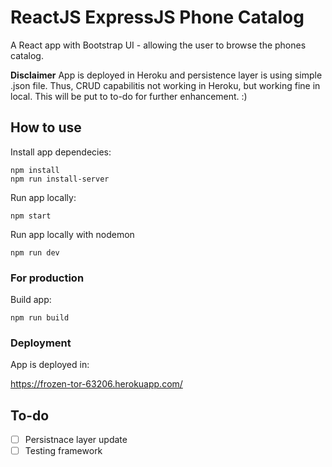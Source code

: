 # ReactJS ExpressJS Phone Catalog

A React app with Bootstrap UI - allowing the user to browse the phones catalog.

**Disclaimer** 
App is deployed in Heroku and persistence layer is using simple .json file.
Thus, CRUD capabilitis not working in Heroku, but working fine in local. This will be put to to-do for further enhancement. :)

## How to use
Install app  dependecies:
```
npm install
npm run install-server
```
Run app locally:
```
npm start
```
Run app locally with nodemon
```
npm run dev
```

### For production
Build app:
```
npm run build
```

### Deployment

App is deployed in:

https://frozen-tor-63206.herokuapp.com/


## To-do
- [ ] Persistnace layer update 
- [ ] Testing framework
